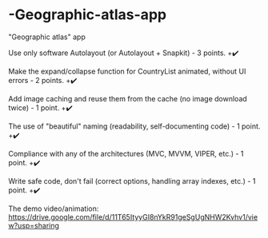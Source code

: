 # -Geographic-atlas-app
"Geographic atlas" app

Use only software Autolayout (or Autolayout + Snapkit) - 3 points. +✔️

Make the expand/collapse function for CountryList animated, without UI errors - 2 points. +✔️

Add image caching and reuse them from the cache (no image download twice) - 1 point. +✔️

The use of "beautiful" naming (readability, self-documenting code) - 1 point. +✔️

Compliance with any of the architectures (MVC, MVVM, VIPER, etc.) - 1 point. +✔️

Write safe code, don't fail (correct options, handling array indexes, etc.) - 1 point. +✔️


The demo video/animation:
https://drive.google.com/file/d/11T65ItyyGI8nYkR91geSgUgNHW2Kvhv1/view?usp=sharing
